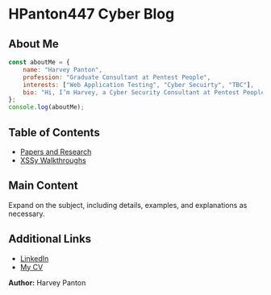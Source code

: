 # HPanton447 Cyber Blog

## About Me

```javascript
const aboutMe = {
    name: "Harvey Panton",
    profession: "Graduate Consultant at Pentest People",
    interests: ["Web Application Testing", "Cyber Secuirty", "TBC"],
    bio: "Hi, I’m Harvey, a Cyber Security Consultant at Pentest People in Leeds. I specialise in identifying and addressing security vulnerabilities to help organisations strengthen their defences."
};
console.log(aboutMe);
```

## Table of Contents
- [Papers and Research](#introduction)
- [XSSy Walkthroughs](#main-content)

## Main Content

Expand on the subject, including details, examples, and explanations as necessary.

## Additional Links

- [LinkedIn](https://www.linkedin.com/in/harvey-panton-7606202a9/)
- [My CV]()


**Author:** Harvey Panton
